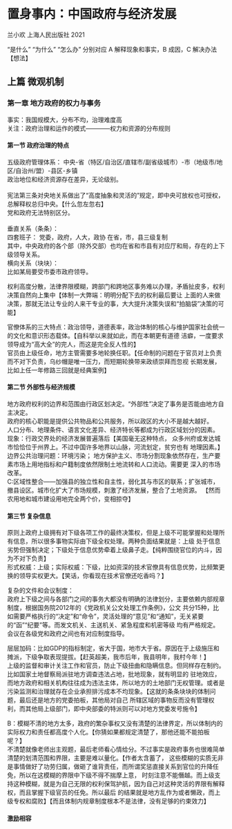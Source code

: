 #  置身事内：中国政府与经济发展
兰小欢 上海人民出版社 2021

“是什么” “为什么” “怎么办” 分别对应 A 解释现象和事实，B 成因，C 解决办法 【想法】

## 上篇 微观机制
### 第一章 地方政府的权力与事务
事实：我国规模大，分布不均，治理难度高 <br/>
关注：政府治理和运作的模式————权力和资源的分布规则 <br/>
#### 第一节 政府治理的特点

五级政府管理体系： 中央-省（特区/自治区/直辖市/副省级城市）-市（地级市/地区/自治州/盟）-县区-乡镇 <br/>
政治地位和经济资源存在差异，无论级别。<br/>
<br/>
宪法第三条对央地关系做出了“高度抽象和灵活的”规定，即中央可放权也可授权，总解释权总归中央。【什么忽左忽右】<br/>
党和政府无法特别区分。<br/>
<br/>
垂直关系（条条）：<br/>
四套班子： 党委，政府，人大，政协 在省，市，县三级复制 <br/>
其中，中央政府的各个部（除外交部）也均在省和市县有对应厅和局，存在的上下级领导关系。<br/>
横向关系（块块）：<br/>
比如某局要受市委市政府领导。 <br/>

权利高度分散，法律界限模糊，跨部门和跨地区事务难以办理，矛盾扯皮多，权利决策自然向上集中【体制一大弊端：明明分配下去的权利最后要让
上面的人来做决策，那就无法让专业的人来干专业的事，大大提升决策失误和“拍脑袋”决策的可能】 <br/>

官僚体系的三大特点：政治领导，道德表率，政治体制的核心与维护国家社会统一的文化和意识形态载体。【自科举以来就如此，而在本朝更有道德
洁癖，一度要求领导成为“高大全”的完人，而这是完全反人性的】 <br/>
官员由上级任命，地方主管需要多地轮换任职。【任命制的问题在于官员对上负责而不对下负责，乌纱帽是唯一压力，而短期轮换带来政绩崇拜而忽视
长期发展，比如上任一年修路三回就是经典案例】 <br/>
#### 第二节 外部性与经济规模

地方政府权利的边界和范围由行政区划决定。“外部性”决定了事务是否能由地方自主决定。<br/>
政府的核心职能是提供公共物品和公共服务，所以政区的大小不是越大越好。<br/>
人口分布、地理条件、语言文化差异、经济特长等都成为行政区域划分的因素。 <br/>
现象：行政交界处的经济发展普遍落后【美国毫无这种特点， 众多州府或发达城市恰恰位于州界上。不过中国许多地界以山脉，河流划定，贫穷也有
地理因素。】<br/>
边界公共治理问题：环境污染； 地方保护主义、市场分割现象依然存在，生产要素市场上用地指标和户籍制度依然限制土地流转和人口流动。需要更
深入的市场改革。<br/>
C:区域性整合——加强县的独立性和自主性，弱化其与市区的联系；扩张城市，撤县设区。城市化扩大了市场规模，刺激了经济发展，整合了土地资源。
【然而农用地和城市建设用地完全两个价，变相掠夺】<br/>
#### 第三节 复杂信息

原则上政府上级拥有对下级各项工作的最终决策权，但是上级不可能掌握和处理所有信息，所以很多事物实际由下级全权处理。两种负面结果就是：上级
处于信息劣势但强制决定；下级处于信息优势牵着上级鼻子走。【纯粹围绕官位的内斗，因为不对下负责】<br/>
形式权威：上级；实际权威：下级，比如资深的技术官僚具有信息优势，比频繁更换的领导实权更大。【笑话，你看现在技术官僚还吃香吗？】<br/>

复杂的文件和会议制度：<br/>
政府上下级之间与各部门之间的事务大都没有明确的法律划分，主要依赖内部规章制度，根据国务院2012年的《党政机关公文处理工作条例》，公文
共分15种，比如需要严格执行的“决定”和“命令”，灵活处理的“意见”和“通知”，无关紧要的“函”“纪要”等。而发文机关、主送机关、紧急程度和机密等级
均有严格规定。<br/>
会议在各级党和政府之间也有对应制度指导。<br/>

层层加码：比如GDP的指标制定，省大于国，地市大于省。原因在于上级施压和摊派，下级争取表现提拔。【赶英超美，我市后年，我县明年，我村今年！】<br/>
上级的监督和审计关注工作和官员，防止下级扭曲和隐瞒信息。但同样存在制约。比如国家土地督察局派驻地方调查违法占地，批地现象，就有明显的
驻地效应，而地方政府和相关机构往往成为违法主体，所以地方的土地部门无权管理。或者是污染监测和治理就存在企业承担排污成本不均现象。【这就的条条块块的体制问题，最后还是地方的党委拍板，其他局对自己
所辖区域的事物反而没有管理权利，而其他局上级部门，即中央部委的特派则可以对地方党委发号施令】<br/>

B：模糊不清的地方太多，政府的繁杂事权又没有清楚的法律界定，所以体制内的实际权力和责任都高度个人化。【你猜如果都规定清楚了，那他还能不能拍板呢？】<br/>
不清楚就像老师出主观题，最后老师看心情给分。不过事实是政府事务也很难简单清楚的划清范围和界限，主要是难以量化。【作者太含蓄了，
这些模糊的实质无非是事情做好了功劳归属，做砸了谁背责任，而所谓奖惩直接关系到官位的升降任免，所以在这模糊的界限中下级不得不揣摩上意，
时刻注意不能僭越。而上级支持这种模糊，就是为自己无限的权利保驾护航，因为自己对这种灵活的界限有解释权，而且掌握下级官员的任免。所以最后
的结果就是地方乱作为或者懒政，而上级专权和腐败】【而且体制内规章制度根本不是法律，没有足够的约束效力】<br/>

#### 激励相容





